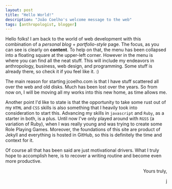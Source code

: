 ```yaml
---
layout: post
title: "Hello World!"
description: "João Coelho's welcome message to the web"
tags: [anthropologist, blogger]
---
```


Hello folks! I am back to the world of web development with this combination of a *personal blog* + *portfolio-style* page. The focus, as you can see is clearly on **content**. To help on that, the menu has been collapsed into a floating square at the upper-left corner. However in the menu is where you can find all the neat stuff. This will include my endeavors in anthropology, business, web design, and programming. Some stuff is already there, so check it if you feel like it. :)

The main reason for starting jcoelho.com is that I have stuff scattered all over the web and old disks. Much has been lost over the years. So from now on, I will be moving all my works into this new home, as time allows me. 

Another point I'd like to state is that the opportunity to take some rust out of my `HTML` and `CSS` skills is also something that I heavily took into consideration to start this. Advancing my skills in `javascript` and `Ruby`, as a starter in both, is a plus. Until now I've only played around with `RGSS` (a variation of Ruby), when I was really young and was trying to create some Role Playing Games. Moreover, the foundations of this site are product of Jekyll and everything is hosted in GitHub, so this is definitely the time and context for it.

Of course all that has been said are just motivational drivers. What I truly hope to accomplish here, is to recover a writing routine and become even more productive.

<p align = "right">
	Yours truly,
</p>
<p align = "right">
	j
</p>